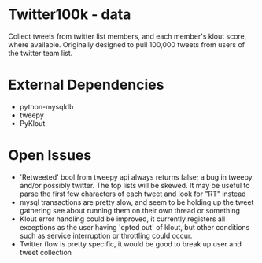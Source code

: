 Twitter100k - data
================

Collect tweets from twitter list members, and each member's klout score, where
available. Originally designed to pull 100,000 tweets from users of the twitter
team list.

External Dependencies
=====================
- python-mysqldb
- tweepy
- PyKlout

Open Issues
===========
- 'Retweeted' bool from tweepy api always returns false; a bug in tweepy
    and/or possibly twitter. The top lists will be skewed. It may be useful to parse
    the first few characters of each tweet and look for "RT" instead
- mysql transactions are pretty slow, and seem to be holding up the tweet gathering
    see about running them on their own thread or something
- Klout error handling could be improved, it currently registers all exceptions
    as the user having 'opted out' of klout, but other conditions such as service
    interruption or throttling could occur.
- Twitter flow is pretty specific, it would be good to break up user and tweet collection
